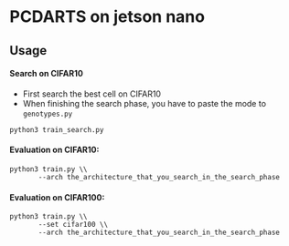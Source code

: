 # PCDARTS on jetson nano

## Usage
#### Search on CIFAR10

- First search the best cell on CIFAR10
- When finishing the search phase, you have to paste the mode to `genotypes.py`
```
python3 train_search.py
```

#### Evaluation on CIFAR10:

```
python3 train.py \\
       --arch the_architecture_that_you_search_in_the_search_phase
```
#### Evaluation on CIFAR100:

```
python3 train.py \\
       --set cifar100 \\
       --arch the_architecture_that_you_search_in_the_search_phase
```

